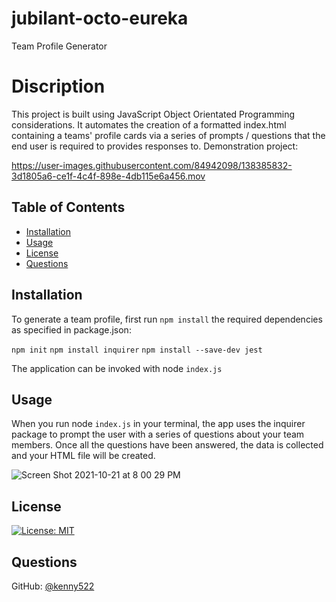 

# jubilant-octo-eureka

Team Profile Generator

# Discription
This project is built using JavaScript Object Orientated Programming considerations.
It automates the creation of a formatted index.html containing a teams' profile cards via a series of prompts / questions that the end user is required to provides responses to.
Demonstration project:

 https://user-images.githubusercontent.com/84942098/138385832-3d1805a6-ce1f-4c4f-898e-4db115e6a456.mov

## Table of Contents       
   * [Installation](#installation)
   * [Usage](#usage)
   * [License](#license)
   * [Questions](#questions)
  
  ## Installation
  To generate a team profile, first run ```npm install``` the required dependencies as specified in package.json:
  
`npm init`
`npm install inquirer`
`npm install --save-dev jest`

The application can be invoked with node `index.js`

## Usage 
When you run node `index.js` in your terminal, the app uses the inquirer package to prompt the user with a series of questions about your team members.
Once all the questions have been answered, the data is collected and your HTML file will be created.

![Screen Shot 2021-10-21 at 8 00 29 PM](https://user-images.githubusercontent.com/84942098/138386570-2f199a6e-375e-40a0-b341-397ed56a7055.jpeg)

## License
[![License: MIT](https://img.shields.io/badge/License-MIT-green.svg)](https://opensource.org/licenses/MIT)

## Questions
GitHub: [@kenny522](https://github.com/kenny522)
